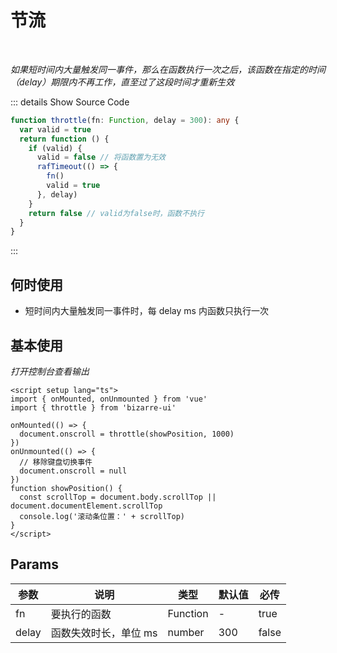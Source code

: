 # 节流

<br/>

_如果短时间内大量触发同一事件，那么在函数执行一次之后，该函数在指定的时间（delay）期限内不再工作，直至过了这段时间才重新生效_

::: details Show Source Code

```ts
function throttle(fn: Function, delay = 300): any {
  var valid = true
  return function () {
    if (valid) {
      valid = false // 将函数置为无效
      rafTimeout(() => {
        fn()
        valid = true
      }, delay)
    }
    return false // valid为false时，函数不执行
  }
}
```

:::

## 何时使用

- 短时间内大量触发同一事件时，每 delay ms 内函数只执行一次

<script setup lang="ts">
import { onMounted, onUnmounted } from 'vue'
import { throttle } from 'bizarre-ui'

onMounted(() => {
  document.onscroll = throttle(showPosition, 1000)
})
onUnmounted(() => {
  // 移除键盘切换事件
  document.onscroll = null
})
function showPosition () {
  const scrollTop = document.body.scrollTop || document.documentElement.scrollTop
  console.log('滚动条位置：' + scrollTop)
}
</script>

## 基本使用

_打开控制台查看输出_

```vue
<script setup lang="ts">
import { onMounted, onUnmounted } from 'vue'
import { throttle } from 'bizarre-ui'

onMounted(() => {
  document.onscroll = throttle(showPosition, 1000)
})
onUnmounted(() => {
  // 移除键盘切换事件
  document.onscroll = null
})
function showPosition() {
  const scrollTop = document.body.scrollTop || document.documentElement.scrollTop
  console.log('滚动条位置：' + scrollTop)
}
</script>
```

## Params

| 参数  | 说明                  | 类型     | 默认值 | 必传  |
| ----- | --------------------- | -------- | ------ | ----- |
| fn    | 要执行的函数          | Function | -      | true  |
| delay | 函数失效时长，单位 ms | number   | 300    | false |
